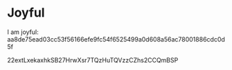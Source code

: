 # Joyful

I am joyful: aa8de75ead03cc53f56166efe9fc54f6525499a0d608a56ac78001886cdc0d5f


22extLxekaxhkSB27HrwXsr7TQzHuTQVzzCZhs2CCQmBSP